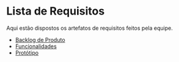 # Lista de Requisitos
Aqui estão dispostos os artefatos de requisitos feitos pela equipe.

* [Backlog de Produto](../_docs/requisitos/backlogproduto.md)
* [Funcionalidades](../_docs/requisitos/funcionalidades.md)
* [Protótipo](../_docs/requisitos/prototipo.md)